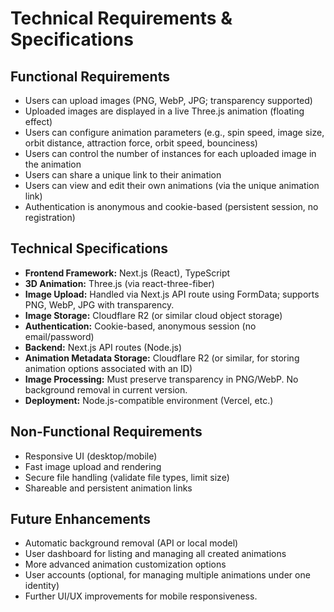 # Technical Requirements & Specifications

## Functional Requirements
- Users can upload images (PNG, WebP, JPG; transparency supported)
- Uploaded images are displayed in a live Three.js animation (floating effect)
- Users can configure animation parameters (e.g., spin speed, image size, orbit distance, attraction force, orbit speed, bounciness)
- Users can control the number of instances for each uploaded image in the animation
- Users can share a unique link to their animation
- Users can view and edit their own animations (via the unique animation link)
- Authentication is anonymous and cookie-based (persistent session, no registration)

## Technical Specifications
- **Frontend Framework:** Next.js (React), TypeScript
- **3D Animation:** Three.js (via react-three-fiber)
- **Image Upload:** Handled via Next.js API route using FormData; supports PNG, WebP, JPG with transparency.
- **Image Storage:** Cloudflare R2 (or similar cloud object storage)
- **Authentication:** Cookie-based, anonymous session (no email/password)
- **Backend:** Next.js API routes (Node.js)
- **Animation Metadata Storage:** Cloudflare R2 (or similar, for storing animation options associated with an ID)
- **Image Processing:** Must preserve transparency in PNG/WebP. No background removal in current version.
- **Deployment:** Node.js-compatible environment (Vercel, etc.)

## Non-Functional Requirements
- Responsive UI (desktop/mobile)
- Fast image upload and rendering
- Secure file handling (validate file types, limit size)
- Shareable and persistent animation links

## Future Enhancements
- Automatic background removal (API or local model)
- User dashboard for listing and managing all created animations
- More advanced animation customization options
- User accounts (optional, for managing multiple animations under one identity)
- Further UI/UX improvements for mobile responsiveness. 
